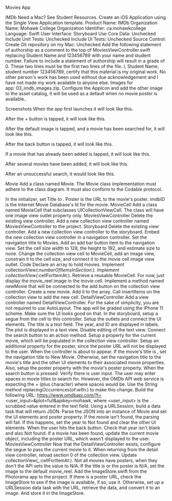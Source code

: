 Movies App


IMDb
Need a Mac? See Student Resources.
Create an iOS Application using the Single View Application template.
Product Name: IMDb
Organization Name: Mohawk College
Organization Identifier: ca.mohawkcollege
Language: Swift
User Interface: Storyboard
Use Core Data: Unchecked
Include Unit Tests: Unchecked
Include UI Tests: Unchecked
Source Control: Create Git repository on my Mac: Unchecked
Add the following statement of authorship as a comment to the top of MoviesViewController.swift replacing Student Name and 123456789 with your name and student number. Failure to include a statement of authorship will result in a grade of 0. These two lines must be the first two lines of the file.
I, Student Name, student number 123456789, certify that this material is my original work. No other person's work has been used without due acknowledgement and I have not made my work available to anyone else.
Images for app: 03_imdb_images.zip. Configure the AppIcon and add the other image to the asset catalog, it will be used as a default when no movie poster is available..

Screenshots
When the app first launches it will look like this.

After the + button is tapped, it will look like this.

After the default image is tapped, and a movie has been searched for, it will look like this.

After the back button is tapped, it will look like this.

If a movie that has already been added is tapped, it will look like this.

After several movies have been added, it will look like this.

After an unsuccessful search, it would look like this.

Movie
Add a class named Movie.
The Movie class implementation must adhere to the class diagram.
It must also conform to the Codable protocol.


In the initializer, set Title to <Placeholder>.
Poster is the URL to the movie's poster.
imdbID is the Internet Movie Database's Id for the movie.
MovieCell
Add a class named MovieCell that subclasses UICollectionViewCell.
The class will have one image view outlet property only.
MoviesViewController
Delete the existing view controller.
Add a new collection view controller named MoviesViewController to the project.
Storyboard
Delete the existing view controller.
Add a new collection view controller to the storyboard.
Embed the new collection view controller in a navigation controller.
Set the navigation title to Movies.
Add an add bar button item to the navigation view.
Set the cell size width to 128, the height to 192, and estimate size to none.
Change the collection view cell to MovieCell, add an image view, constrain it to the cell size, and connect it to the movie cell image view outlet.
Code
Declare an array to hold movies.
Implement collectionView(_:numberOfItemsInSection:).
Implement collectionView(_:cellForItemAt:).
Retrieve a reusable MovieCell.
For now, just display the movie_reel image in the movie cell.
Implement a method named newMovie that will be connected to the add button on the collection view controller.
Create a new movie.
Add it to the array.
Call insertItems on the collection view to add the new cell.
DetailViewController
Add a view controller named DetailViewController.
For the sake of simplicity, you are not required to use AutoLayout. The app will be graded using the iPhone 11 scheme. Make sure the UI looks good on that.
In the storyboard, setup a segue from the cell to this controller.
Setup the outlets and connect the UI elements.
The title is a text field.
The year, and ID are displayed in labels.
The plot is displayed in a text view. Disable editing of the text view.
Connect the search button to an action method.
Setup a property for the current movie, which will be populated in the collection view controller.
Setup an additional property for the poster, since the poster URL will not be displayed to the user.
When the controller is about to appear.
If the movie's title is <Placeholder>, set the navigation title to New Movie.
Otherwise, set the navigation title to the movie's title and the other UI elements to their associated movie properties. Also, setup the poster property with the movie's poster property.
When the search button is pressed.
Verify there is user input.
The user may enter spaces in movie titles to search for. However, the OMDb API web service is expecting the + (plus character) where spaces would be. Use the String method replacingOccurrences(of:with:) to make this change.
Build the following URL: https://www.omdbapi.com/?t=<user_input>&plot=full&apikey=mohawk, where <user_input> is the scrubbed value entered in the text field.
Using a URLSession, build a data task that will return JSON.
Parse the JSON into an instance of Movie and set the UI elements and poster property.
If the movie isn't found, the parsing will fail. If this happens, set the year to Not found and clear the other UI elements.
When the user hits the back button.
Check that year isn't blank and also Not found.
If a movie has been found, update the current movie object, including the poster URL, which wasn't displayed to the user.
MoviesViewController
Now that the DetailViewController exists, configure the segue to pass the current movie to it.
When returning from the detail view controller, reload section 0 of the collection view.
Update collectionView(_:cellForItemAt:).
Not all movies have posters, when they don't the API sets the value to N/A. If the title is <Placeholder> or the poster is N/A, set the image to the default movie_reel.
Add the ImageStore.swift from the Photorama app to the project.
If there is a poster URL, check the ImageStore to see if the image is available, if so, use it.
Otherwise, set up a URLSession data task with the URL, retrieve the data, and convert it to an image. And store it in the ImageStore.
